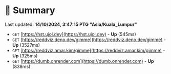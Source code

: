 # 📖 Summary
Last updated: **14/10/2024, 3:47:15 PTG "Asia/Kuala_Lumpur"**

- `GET` [https://hst.ujol.dev](https://hst.ujol.dev) - **Up** (545ms)
- `GET` [https://reddviz.deno.dev/gimme](https://reddviz.deno.dev/gimme) - **Up** (3527ms)
- `GET` [https://reddviz.amar.kim/gimme](https://reddviz.amar.kim/gimme) - **Up** (325ms)
- `GET` [https://dumb.onrender.com](https://dumb.onrender.com) - **Up** (838ms)
